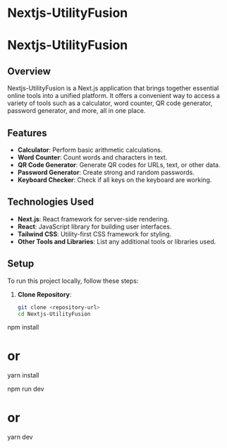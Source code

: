 # Nextjs-UtilityFusion

# Nextjs-UtilityFusion

## Overview

Nextjs-UtilityFusion is a Next.js application that brings together essential online tools into a unified platform. It offers a convenient way to access a variety of tools such as a calculator, word counter, QR code generator, password generator, and more, all in one place.

## Features

- **Calculator**: Perform basic arithmetic calculations.
- **Word Counter**: Count words and characters in text.
- **QR Code Generator**: Generate QR codes for URLs, text, or other data.
- **Password Generator**: Create strong and random passwords.
- **Keyboard Checker**: Check if all keys on the keyboard are working.

## Technologies Used

- **Next.js**: React framework for server-side rendering.
- **React**: JavaScript library for building user interfaces.
- **Tailwind CSS**: Utility-first CSS framework for styling.
- **Other Tools and Libraries**: List any additional tools or libraries used.

## Setup

To run this project locally, follow these steps:

1. **Clone Repository**:
   ```bash
   git clone <repository-url>
   cd Nextjs-UtilityFusion

npm install
# or
yarn install

npm run dev
# or
yarn dev
